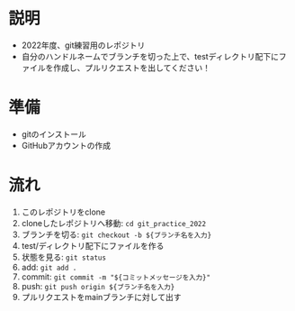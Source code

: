 # 説明
- 2022年度、git練習用のレポジトリ 
- 自分のハンドルネームでブランチを切った上で、testディレクトリ配下にファイルを作成し、プルリクエストを出してください！ 

# 準備
- gitのインストール
- GitHubアカウントの作成 

# 流れ
1. このレポジトリをclone
1. cloneしたレポジトリへ移動: ```cd git_practice_2022```
1. ブランチを切る: ```git checkout -b ${ブランチ名を入力}```
1. test/ディレクトリ配下にファイルを作る
1. 状態を見る: ```git status```
1. add: ```git add .```
1. commit: ```git commit -m "${コミットメッセージを入力}"```
1. push: ```git push origin ${ブランチ名を入力}```
1. プルリクエストをmainブランチに対して出す 
